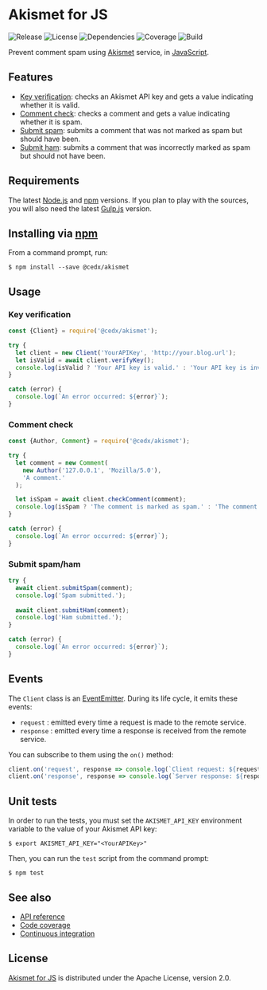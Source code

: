 # Akismet for JS
![Release](https://img.shields.io/npm/v/@cedx/akismet.svg) ![License](https://img.shields.io/badge/license-Apache--2.0-blue.svg) ![Dependencies](https://david-dm.org/cedx/akismet.js.svg) ![Coverage](https://coveralls.io/repos/github/cedx/akismet.js/badge.svg) ![Build](https://travis-ci.org/cedx/akismet.js.svg)

Prevent comment spam using [Akismet](https://akismet.com) service, in [JavaScript](https://developer.mozilla.org/en-US/docs/Web/JavaScript).

## Features
- [Key verification](https://akismet.com/development/api/#verify-key): checks an Akismet API key and gets a value indicating whether it is valid.
- [Comment check](https://akismet.com/development/api/#comment-check): checks a comment and gets a value indicating whether it is spam.
- [Submit spam](https://akismet.com/development/api/#submit-spam): submits a comment that was not marked as spam but should have been.
- [Submit ham](https://akismet.com/development/api/#submit-ham): submits a comment that was incorrectly marked as spam but should not have been.

## Requirements
The latest [Node.js](https://nodejs.org) and [npm](https://www.npmjs.com) versions.
If you plan to play with the sources, you will also need the latest [Gulp.js](http://gulpjs.com) version.

## Installing via [npm](https://www.npmjs.com)
From a command prompt, run:

```shell
$ npm install --save @cedx/akismet
```

## Usage

### Key verification

```javascript
const {Client} = require('@cedx/akismet');

try {
  let client = new Client('YourAPIKey', 'http://your.blog.url');
  let isValid = await client.verifyKey();
  console.log(isValid ? 'Your API key is valid.' : 'Your API key is invalid.');
}

catch (error) {
  console.log(`An error occurred: ${error}`);
}
```

### Comment check

```javascript
const {Author, Comment} = require('@cedx/akismet');

try {
  let comment = new Comment(
    new Author('127.0.0.1', 'Mozilla/5.0'),
    'A comment.'
  );

  let isSpam = await client.checkComment(comment);
  console.log(isSpam ? 'The comment is marked as spam.' : 'The comment is marked as ham.');
}

catch (error) {
  console.log(`An error occurred: ${error}`);
}
```

### Submit spam/ham

```javascript
try {
  await client.submitSpam(comment);
  console.log('Spam submitted.');
   
  await client.submitHam(comment);
  console.log('Ham submitted.');
}

catch (error) {
  console.log(`An error occurred: ${error}`);
}
```

## Events
The `Client` class is an [EventEmitter](https://nodejs.org/api/events.html#events_class_eventemitter).
During its life cycle, it emits these events:

- `request` : emitted every time a request is made to the remote service.
- `response` : emitted every time a response is received from the remote service.

You can subscribe to them using the `on()` method:

```javascript
client.on('request', response => console.log(`Client request: ${request.url}`));
client.on('response', response => console.log(`Server response: ${response.statusCode}`));
```

## Unit tests
In order to run the tests, you must set the `AKISMET_API_KEY` environment variable to the value of your Akismet API key:

```shell
$ export AKISMET_API_KEY="<YourAPIKey>"
```

Then, you can run the `test` script from the command prompt:

```shell
$ npm test
```

## See also
- [API reference](https://cedx.github.io/akismet.js)
- [Code coverage](https://coveralls.io/github/cedx/akismet.js)
- [Continuous integration](https://travis-ci.org/cedx/akismet.js)

## License
[Akismet for JS](https://github.com/cedx/akismet.js) is distributed under the Apache License, version 2.0.

